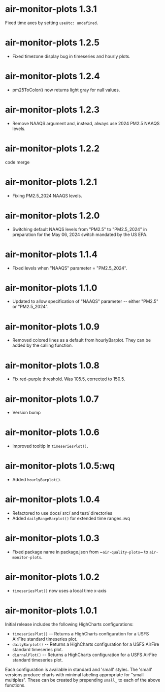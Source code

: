 # air-monitor-plots 1.3.1

Fixed time axes by setting `useUtc: undefined`.

# air-monitor-plots 1.2.5

- Fixed timezone display bug in timeseries and hourly plots.

# air-monitor-plots 1.2.4

- pm25ToColor() now returns light gray for null values.

# air-monitor-plots 1.2.3

- Remove NAAQS argument and, instead, always use 2024 PM2.5 NAAQS levels.

# air-monitor-plots 1.2.2

code merge

# air-monitor-plots 1.2.1

- Fixing PM2.5_2024 NAAQS levels.

# air-monitor-plots 1.2.0

- Switching default NAAQS levels from "PM2.5" to "PM2.5_2024" in preparation
  for the May 06, 2024 switch mandated by the US EPA.

# air-monitor-plots 1.1.4

- Fixed levels when "NAAQS" parameter = "PM2.5_2024".

# air-monitor-plots 1.1.0

- Updated to allow specification of "NAAQS" parameter -- either "PM2.5" or
  "PM2.5_2024".

# air-monitor-plots 1.0.9

- Removed colored lines as a default from hourlyBarplot. They can be added by
  the calling function.

# air-monitor-plots 1.0.8

- Fix red-purple threshold. Was 105.5, corrected to 150.5.

# air-monitor-plots 1.0.7

- Version bump

# air-monitor-plots 1.0.6

- Improved tooltip in `timeseriesPlot()`.

# air-monitor-plots 1.0.5:wq

- Added `hourlyBarplot()`.

# air-monitor-plots 1.0.4

- Refactored to use docs/ src/ and test/ directories
- Added `dailyRangeBarplot()` for extended time ranges.:wq

# air-monitor-plots 1.0.3

- Fixed package name in package.json from ~`air-quality-plots`~ to
  `air-monitor-plots`.

# air-monitor-plots 1.0.2

- `timeseriesPlot()` now uses a local time x-axis

# air-monitor-plots 1.0.1

Initial release includes the following HighCharts configurations:

- `timeseriesPlot()` -- Returns a HighCharts configuration for a USFS AirFire standard timeseries plot.
- `dailyBarplot()` -- Returns a HighCharts configuration for a USFS AirFire standard timeseries plot.
- `diurnalPlot()` -- Returns a HighCharts configuration for a USFS AirFire standard timeseries plot.

Each configuration is available in standard and 'small' styles. The
'small' versions produce charts with minimal labeling appropriate for "small multiples". These can be created by prepending `small_` to
each of the above functions.
